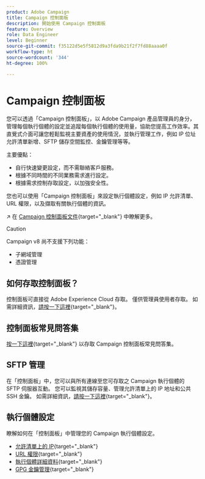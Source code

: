 ```yaml
---
product: Adobe Campaign
title: Campaign 控制面板
description: 開始使用 Campaign 控制面板
feature: Overview
role: Data Engineer
level: Beginner
source-git-commit: f35122d5e5f5812d9a3fda9b21f2f7fd88aaaa0f
workflow-type: ht
source-wordcount: '344'
ht-degree: 100%

---
```


# Campaign 控制面板

您可以透過「Campaign 控制面板」，以 Adobe Campaign 產品管理員的身分，管理每個執行個體的設定並追蹤每個執行個體的使用量，協助您提高工作效率。其直覺式介面可讓您輕鬆監視主要資產的使用情況，並執行管理工作，例如 IP 位址允許清單新增、SFTP 儲存空間監控、金鑰管理等等。

主要優點：

* 自行快速變更設定，而不需聯絡客戶服務。
* 根據不同時間的不同業務需求進行設定。
* 根據需求控制存取設定，以加強安全性。

您也可以使用「Campaign 控制面板」來設定執行個體設定，例如 IP 允許清單、URL 權限，以及擷取有關執行個體的資訊。

↗️ 在 [Campaign 控制面板文件](https://experienceleague.adobe.com/docs/control-panel/using/control-panel-home.html?lang=zh-Hant){target=&quot;_blank&quot;} 中瞭解更多。

>[!CAUTION]
> Campaign v8 尚不支援下列功能：
>
>* 子網域管理
>* 憑證管理

>


## 如何存取控制面板？

控制面板可直接從 Adobe Experience Cloud 存取。 僅供管理員使用者存取。 如需詳細資訊，[請按一下這裡](https://experienceleague.adobe.com/docs/control-panel/using/discover-control-panel/accessing-control-panel.html){target=&quot;_blank&quot;}。

## 控制面板常見問答集

[按一下這裡](https://experienceleague.adobe.com/docs/control-panel/using/faq.html?lang=zh-Hant#control-panel){target=&quot;_blank&quot;} 以存取 Campaign 控制面板常見問答集。

## SFTP 管理

在「控制面板」中，您可以與所有連線至您可存取之 Campaign 執行個體的 SFTP 伺服器互動。 您可以監視其儲存容量、管理允許清單上的 IP 地址和公共 SSH 金鑰。 如需詳細資訊，[請按一下這裡](https://experienceleague.adobe.com/docs/control-panel/using/sftp-management/about-sftp-management.html?lang=zh-Hant#sftp-management){target=&quot;_blank&quot;}。

## 執行個體設定

瞭解如何在「控制面板」中管理您的 Campaign 執行個體設定。
* [允許清單上的 IP](https://experienceleague.adobe.com/docs/control-panel/using/instances-settings/ip-allow-listing-instance-access.html?lang=zh-Hant){target=&quot;_blank&quot;}
* [URL 權限](https://experienceleague.adobe.com/docs/control-panel/using/instances-settings/url-permissions.html?lang=zh-Hant){target=&quot;_blank&quot;}
* [執行個體詳細資料](https://experienceleague.adobe.com/docs/control-panel/using/instances-settings/instance-details.html?lang=zh-Hant){target=&quot;_blank&quot;}
* [GPG 金鑰管理](https://experienceleague.adobe.com/docs/control-panel/using/instances-settings/gpg-keys-management.html?lang=zh-Hant){target=&quot;_blank&quot;}

